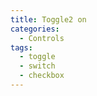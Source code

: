 ```yaml
---
title: Toggle2 on
categories:
  - Controls
tags:
  - toggle
  - switch
  - checkbox
---
```

